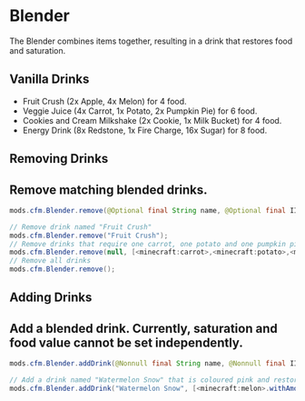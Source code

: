 # Blender
The Blender combines items together, resulting in a drink that restores food and saturation.

## Vanilla Drinks
- Fruit Crush (2x Apple, 4x Melon) for 4 food.
- Veggie Juice (4x Carrot, 1x Potato, 2x Pumpkin Pie) for 6 food.
- Cookies and Cream Milkshake (2x Cookie, 1x Milk Bucket) for 4 food.
- Energy Drink (8x Redstone, 1x Fire Charge, 16x Sugar) for 8 food.

## Removing Drinks
Remove matching blended drinks.
------
```java
mods.cfm.Blender.remove(@Optional final String name, @Optional final IItemStack[] ingredients, @Optional final Integer food, @Optional final int[] colour);

// Remove drink named "Fruit Crush"
mods.cfm.Blender.remove("Fruit Crush");
// Remove drinks that require one carrot, one potato and one pumpkin pie to create
mods.cfm.Blender.remove(null, [<minecraft:carrot>,<minecraft:potato>,<minecraft:pumpkin_pie>]);
// Remove all drinks
mods.cfm.Blender.remove();
```

## Adding Drinks
Add a blended drink.
Currently, saturation and food value cannot be set independently.
------
```java
mods.cfm.Blender.addDrink(@Nonnull final String name, @Nonnull final IItemStack[] ingredients, final int food, @Nonnull final int[] colour);

// Add a drink named "Watermelon Snow" that is coloured pink and restores 20 food and 20 saturation requiring 8 melon slices and 4 snowballs to craft
mods.cfm.Blender.addDrink("Watermelon Snow", [<minecraft:melon>.withAmount(8),<minecraft:snowball>.withAmount(4)], 20, [255,182,193]);
```
